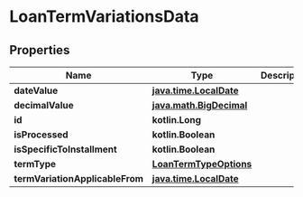 
# LoanTermVariationsData

## Properties
| Name | Type | Description | Notes |
| ------------ | ------------- | ------------- | ------------- |
| **dateValue** | [**java.time.LocalDate**](java.time.LocalDate.md) |  |  [optional] |
| **decimalValue** | [**java.math.BigDecimal**](java.math.BigDecimal.md) |  |  [optional] |
| **id** | **kotlin.Long** |  |  [optional] |
| **isProcessed** | **kotlin.Boolean** |  |  [optional] |
| **isSpecificToInstallment** | **kotlin.Boolean** |  |  [optional] |
| **termType** | [**LoanTermTypeOptions**](LoanTermTypeOptions.md) |  |  [optional] |
| **termVariationApplicableFrom** | [**java.time.LocalDate**](java.time.LocalDate.md) |  |  [optional] |



